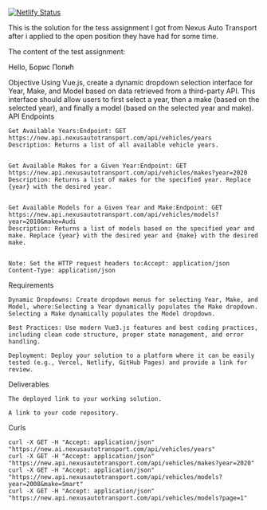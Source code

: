 [![Netlify Status](https://api.netlify.com/api/v1/badges/b12a080d-0b36-440a-a6c5-2368a6ba02b3/deploy-status)](https://app.netlify.com/sites/dapper-stroopwafel-83fd3e/deploys)

This is the solution for the tess assignment I got from Nexus Auto Transport after i applied to the open position they have had for some time.

The content of the test assignment:

Hello, Борис Попић

Objective
Using Vue.js, create a dynamic dropdown selection interface for Year, Make, and Model based on data retrieved from a third-party API. This interface should allow users to first select a year, then a make (based on the selected year), and finally a model (based on the selected year and make).
API Endpoints

    Get Available Years:Endpoint: GET https://new.api.nexusautotransport.com/api/vehicles/years
    Description: Returns a list of all available vehicle years.


    Get Available Makes for a Given Year:Endpoint: GET https://new.api.nexusautotransport.com/api/vehicles/makes?year=2020
    Description: Returns a list of makes for the specified year. Replace {year} with the desired year.


    Get Available Models for a Given Year and Make:Endpoint: GET https://new.api.nexusautotransport.com/api/vehicles/models?year=2010&make=Audi
    Description: Returns a list of models based on the specified year and make. Replace {year} with the desired year and {make} with the desired make.


    Note: Set the HTTP request headers to:Accept: application/json
    Content-Type: application/json



Requirements


    Dynamic Dropdowns: Create dropdown menus for selecting Year, Make, and Model, where:Selecting a Year dynamically populates the Make dropdown.
    Selecting a Make dynamically populates the Model dropdown.

    Best Practices: Use modern Vue3.js features and best coding practices, including clean code structure, proper state management, and error handling.

    Deployment: Deploy your solution to a platform where it can be easily tested (e.g., Vercel, Netlify, GitHub Pages) and provide a link for review.


Deliverables


    The deployed link to your working solution.

    A link to your code repository.

Curls

    curl -X GET -H "Accept: application/json" "https://new.ai.nexusautotransport.com/api/vehicles/years"
    curl -X GET -H "Accept: application/json" "https://new.api.nexusautotransport.com/api/vehicles/makes?year=2020"
    curl -X GET -H "Accept: application/json" "https://new.api.nexusautotransport.com/api/vehicles/models?year=2008&make=Smart"
    curl -X GET -H "Accept: application/json" "https://new.api.nexusautotransport.com/api/vehicles/models?page=1"
